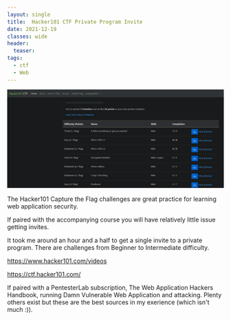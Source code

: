 ```yaml
---
layout: single
title:  Hacker101 CTF Private Program Invite
date: 2021-12-19
classes: wide
header:
  teaser: 
tags:
  - ctf
  - Web
--- 
```

![](/assets/images/Hacker101.PNG)


The Hacker101 Capture the Flag challenges are great practice for learning web application security.

If paired with the accompanying course you will have relatively little issue getting invites.

It took me around an hour and a half to get a single invite to a private program. There are challenges from Beginner to Intermediate difficulty.

https://www.hacker101.com/videos

https://ctf.hacker101.com/

If paired with a PentesterLab subscription, The Web Application Hackers Handbook, running Damn Vulnerable Web Application and attacking. 
Plenty others exist but these are the best sources in my exerience (which isn't much :)). 

